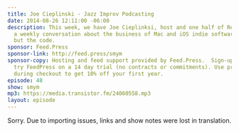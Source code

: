 ```yaml
---
title: Joe Cieplinski - Jazz Improv Podcasting
date: 2014-08-26 12:11:00 -06:00
description: This week, we have Joe Cieplinksi, host and one half of Release Notes,
  a weekly conversation about the business of Mac and iOS indie software development—Everything
  but the code.
sponsor: Feed.Press
sponsor-link: http://feed.press/smym
sponsor-copy: Hosting and feed support provided by Feed.Press.  Sign-up today and
  try FeedPress on a 14 day trial (no contracts or commitments). Use promo code "smym"
  during checkout to get 10% off your first year.
episode: 48
show: smym
mp3: https://media.transistor.fm/24060558.mp3
layout: episode
---
```


Sorry. Due to importing issues, links and show notes were lost in translation.

